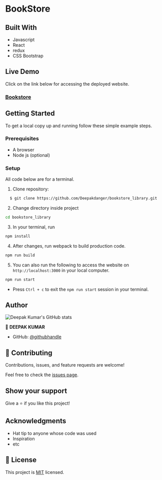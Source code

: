 # BookStore


## Built With
- Javascript
- React
- redux
- CSS Bootstrap

## Live Demo

Click on the link below for accessing the deployed website.
### [Bookstore](https://youthful-nobel-ac66ea.netlify.app)</p>


## Getting Started

To get a local copy up and running follow these simple example steps.

### Prerequisites
- A browser
- Node js (optional)

### Setup

All code below are for a terminal.

1. Clone repository: 
```sh
  $ git clone https://github.com/Deepakdanger/bookstore_library.git
```
2. Change directory inside project
```sh
cd bookstore_library
```
3. In your terminal, run 
```sh
npm install
```
4. After changes, run webpack to build production code.
```sh
npm run build
```   
5. You can also run the following to access the website on `http://localhost:3000` in your local computer.
```sh
npm run start
```
* Press `Ctrl + c` to exit the `npm run start` session in your terminal.

## Author

![Deepak Kumar's GitHub stats](https://github-readme-stats.vercel.app/api?username=Deepakdanger&count_private=true&theme=dark&show_icons=true)

👤 **DEEPAK KUMAR**
- GitHub: [@githubhandle](https://github.com/Deepakdanger)

## 🤝 Contributing

Contributions, issues, and feature requests are welcome!

Feel free to check the [issues page](https://github.com/Deepakdanger/bookstore_library/issues).

## Show your support

Give a ⭐️ if you like this project!

## Acknowledgments

- Hat tip to anyone whose code was used
- Inspiration
- etc

## 📝 License

This project is [MIT](/LICENSE) licensed.
